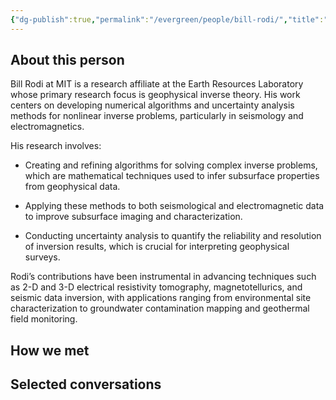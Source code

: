```yaml
---
{"dg-publish":true,"permalink":"/evergreen/people/bill-rodi/","title":"Research Affiliate","tags":["people","ERL_2025_meeting"]}
---
```


## About this person


Bill Rodi at MIT is a research affiliate at the Earth Resources Laboratory whose primary research focus is geophysical inverse theory. His work centers on developing numerical algorithms and uncertainty analysis methods for nonlinear inverse problems, particularly in seismology and electromagnetics[](https://erlweb.mit.edu/users/rodierlmitedu).

His research involves:

- Creating and refining algorithms for solving complex inverse problems, which are mathematical techniques used to infer subsurface properties from geophysical data.
    
- Applying these methods to both seismological and electromagnetic data to improve subsurface imaging and characterization.
    
- Conducting uncertainty analysis to quantify the reliability and resolution of inversion results, which is crucial for interpreting geophysical surveys[](https://erlweb.mit.edu/users/rodierlmitedu).
    

Rodi’s contributions have been instrumental in advancing techniques such as 2-D and 3-D electrical resistivity tomography, magnetotellurics, and seismic data inversion, with applications ranging from environmental site characterization to groundwater contamination mapping and geothermal field monitoring[](https://dspace.mit.edu/bitstream/handle/1721.1/9878/41671058-MIT.pdf?sequence=2&isAllowed=y).

## How we met


## Selected conversations
